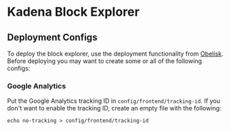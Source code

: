 # Kadena Block Explorer

## Deployment Configs

To deploy the block explorer, use the deployment functionality from
[Obelisk](https://github.com/obsidiansystems/obelisk). Before deploying you may
want to create some or all of the following configs:

### Google Analytics

Put the Google Analytics tracking ID in `config/frontend/tracking-id`. If you
don't want to enable the tracking ID, create an empty file with the following:

```
echo no-tracking > config/frontend/tracking-id
```
